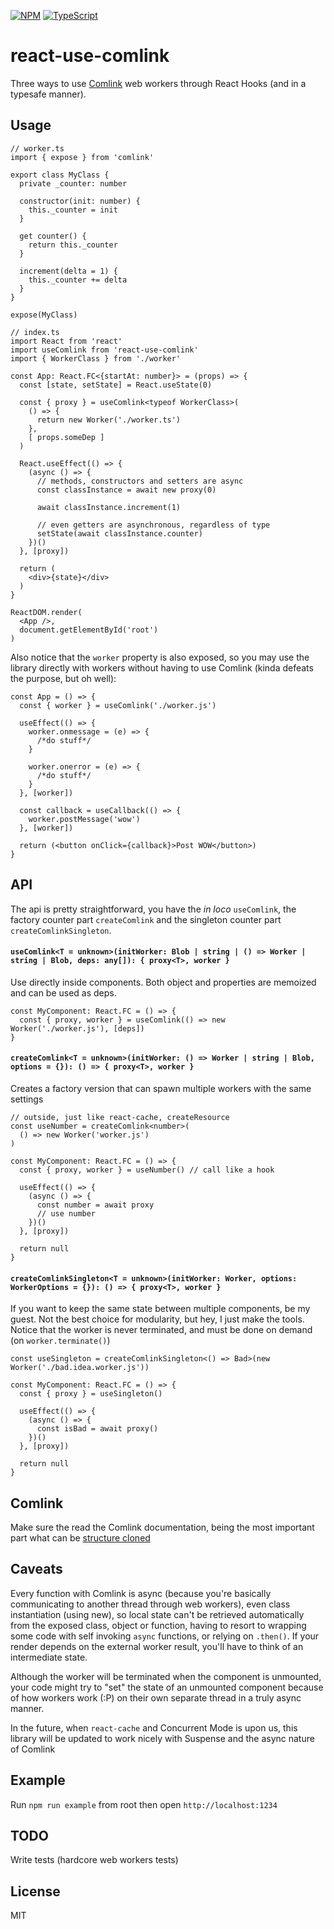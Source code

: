 [![NPM](https://nodei.co/npm/react-use-comlink.svg?downloads=true)](https://nodei.co/npm/react-use-comlink/)
[![TypeScript](https://badges.frapsoft.com/typescript/love/typescript.svg?v=101)](https://github.com/ellerbrock/typescript-badges/)

# react-use-comlink

Three ways to use [Comlink](https://github.com/GoogleChromeLabs/comlink) web workers through React Hooks (and in a typesafe manner).

## Usage

```tsx
// worker.ts
import { expose } from 'comlink'

export class MyClass {
  private _counter: number

  constructor(init: number) {
    this._counter = init
  }

  get counter() {
    return this._counter
  }

  increment(delta = 1) {
    this._counter += delta
  }
}

expose(MyClass)
```

```tsx
// index.ts
import React from 'react'
import useComlink from 'react-use-comlink'
import { WorkerClass } from './worker'

const App: React.FC<{startAt: number}> = (props) => {
  const [state, setState] = React.useState(0)

  const { proxy } = useComlink<typeof WorkerClass>(
    () => {
      return new Worker('./worker.ts')
    },
    [ props.someDep ]
  )

  React.useEffect(() => {
    (async () => {
      // methods, constructors and setters are async
      const classInstance = await new proxy(0)

      await classInstance.increment(1)

      // even getters are asynchronous, regardless of type
      setState(await classInstance.counter)
    })()
  }, [proxy])

  return (
    <div>{state}</div>
  )
}

ReactDOM.render(
  <App />,
  document.getElementById('root')
)
```

Also notice that the `worker` property is also exposed, so you may use the library directly with workers without having to use Comlink (kinda defeats the purpose, but oh well):

```tsx
const App = () => {
  const { worker } = useComlink('./worker.js')

  useEffect(() => {
    worker.onmessage = (e) => {
      /*do stuff*/
    }

    worker.onerror = (e) => {
      /*do stuff*/
    }
  }, [worker])

  const callback = useCallback(() => {
    worker.postMessage('wow')
  }, [worker])

  return (<button onClick={callback}>Post WOW</button>)
}
```

## API

The api is pretty straightforward, you have the _in loco_ `useComlink`, the factory counter part `createComlink` and the singleton counter part `createComlinkSingleton`.

#### `useComlink<T = unknown>(initWorker: Blob | string | () => Worker | string | Blob, deps: any[]): { proxy<T>, worker }`

Use directly inside components. Both object and properties are memoized and can be used as deps.

```tsx
const MyComponent: React.FC = () => {
  const { proxy, worker } = useComlink(() => new Worker('./worker.js'), [deps])
}
```

#### `createComlink<T = unknown>(initWorker: () => Worker | string | Blob, options = {}): () => { proxy<T>, worker }`

Creates a factory version that can spawn multiple workers with the same settings

```tsx
// outside, just like react-cache, createResource
const useNumber = createComlink<number>(
  () => new Worker('worker.js')
)

const MyComponent: React.FC = () => {
  const { proxy, worker } = useNumber() // call like a hook

  useEffect(() => {
    (async () => {
      const number = await proxy
      // use number
    })()
  }, [proxy])

  return null
}
```

#### `createComlinkSingleton<T = unknown>(initWorker: Worker, options: WorkerOptions = {}): () => { proxy<T>, worker }`

If you want to keep the same state between multiple components, be my guest. Not the best choice for modularity, but hey, I just make the tools. Notice that the worker is never terminated, and must be done on demand (on `worker.terminate()`)

```tsx
const useSingleton = createComlinkSingleton<() => Bad>(new Worker('./bad.idea.worker.js'))

const MyComponent: React.FC = () => {
  const { proxy } = useSingleton()

  useEffect(() => {
    (async () => {
      const isBad = await proxy()
    })()
  }, [proxy])

  return null
}
```

## Comlink

Make sure the read the Comlink documentation, being the most important part what can be [structure cloned](https://github.com/GoogleChromeLabs/comlink#comlinktransfervalue-transferables-and-comlinkproxyvalue)

## Caveats

Every function with Comlink is async (because you're basically communicating to another thread through web workers), even class instantiation (using new), so local state can't be retrieved automatically from the exposed class, object or function, having to resort to wrapping some code with self invoking `async` functions, or relying on `.then()`. If your render depends on the external worker result, you'll have to think of an intermediate state.

Although the worker will be terminated when the component is unmounted, your code might try to "set" the state of an unmounted component because of how workers work (:P) on their own separate thread in a truly async manner.

In the future, when `react-cache` and Concurrent Mode is upon us, this library will be updated to work nicely with Suspense and the async nature of Comlink

## Example

Run `npm run example` from root then open `http://localhost:1234`

## TODO

Write tests (hardcore web workers tests)

## License

MIT